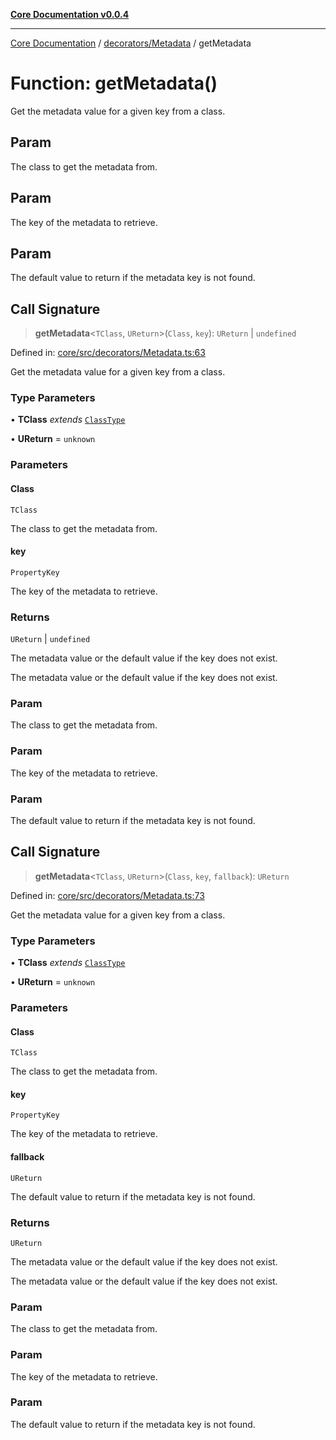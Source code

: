 [**Core Documentation v0.0.4**](../../../README.md)

***

[Core Documentation](../../../modules.md) / [decorators/Metadata](../README.md) / getMetadata

# Function: getMetadata()

Get the metadata value for a given key from a class.

## Param

The class to get the metadata from.

## Param

The key of the metadata to retrieve.

## Param

The default value to return if the metadata key is not found.

## Call Signature

> **getMetadata**\<`TClass`, `UReturn`\>(`Class`, `key`): `UReturn` \| `undefined`

Defined in: [core/src/decorators/Metadata.ts:63](https://github.com/stonemjs/core/blob/d2167ff53d508d3a75c05f0cf962180518d3e061/src/decorators/Metadata.ts#L63)

Get the metadata value for a given key from a class.

### Type Parameters

• **TClass** *extends* [`ClassType`](../../../declarations/type-aliases/ClassType.md)

• **UReturn** = `unknown`

### Parameters

#### Class

`TClass`

The class to get the metadata from.

#### key

`PropertyKey`

The key of the metadata to retrieve.

### Returns

`UReturn` \| `undefined`

The metadata value or the default value if the key does not exist.

The metadata value or the default value if the key does not exist.

### Param

The class to get the metadata from.

### Param

The key of the metadata to retrieve.

### Param

The default value to return if the metadata key is not found.

## Call Signature

> **getMetadata**\<`TClass`, `UReturn`\>(`Class`, `key`, `fallback`): `UReturn`

Defined in: [core/src/decorators/Metadata.ts:73](https://github.com/stonemjs/core/blob/d2167ff53d508d3a75c05f0cf962180518d3e061/src/decorators/Metadata.ts#L73)

Get the metadata value for a given key from a class.

### Type Parameters

• **TClass** *extends* [`ClassType`](../../../declarations/type-aliases/ClassType.md)

• **UReturn** = `unknown`

### Parameters

#### Class

`TClass`

The class to get the metadata from.

#### key

`PropertyKey`

The key of the metadata to retrieve.

#### fallback

`UReturn`

The default value to return if the metadata key is not found.

### Returns

`UReturn`

The metadata value or the default value if the key does not exist.

The metadata value or the default value if the key does not exist.

### Param

The class to get the metadata from.

### Param

The key of the metadata to retrieve.

### Param

The default value to return if the metadata key is not found.

